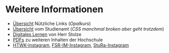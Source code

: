 # Weitere Informationen

- [Übersicht](https://bildungsportal.sachsen.de/opal/auth/RepositoryEntry/18446942215/CourseNode/1631586419135295005) Nützliche Links (*Opalkurs*)
- [Übersicht](https://imweb.imn.htwk-leipzig.de/studienamtinf/) vom Studienamt (*CSS manchmal broken aber geht trotzdem*)
- [Digitales Lernen](https://imweb.imn.htwk-leipzig.de/stolze/) von Herr Stolze
- [PDFs](https://bildungsportal.sachsen.de/opal/auth/RepositoryEntry/18446942215/CourseNode/1695090474264326012) zu weiteren Inhalten der Hochschule
- [HTWK-Instagram](https://www.instagram.com/htwkleipzig), [FSR-IM-Instagram](https://www.instagram.com/fsr_informatik_medien), [StuRa-Instagram](https://www.instagram.com/stura.htwk)

